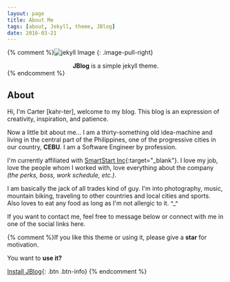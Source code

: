 ```yaml
---
layout: page
title: About Me
tags: [about, Jekyll, theme, JBlog]
date: 2016-03-21
---
```


{% comment %}![jekyll Image](http://dab1nmslvvntp.cloudfront.net/wp-content/uploads/2015/02/1424055625jekyll.png)
{: .image-pull-right}

<center><b>JBlog</b> is a simple jekyll theme.</center>{% endcomment %}

## About

Hi, I'm Carter [kahr-ter], welcome to my blog.  This blog is an expression of creativity, inspiration, and patience.

Now a little bit about me... I am a thirty-something old idea-machine and living in the central part of the Philippines, one of the progressive cities in our country, <b>CEBU</b>.  I am a Software Engineer by profession.

I'm currently affiliated with [SmartStart Inc](https://www.smartstart.us){:target="_blank"}.  I love my job, love the people whom I worked with, love everything about the company <em>(the perks, boss, work schedule, etc.)</em>.

I am basically the jack of all trades kind of guy.  I'm into photography, music, mountain biking, traveling to other countries and local cities and sports.  Also loves to eat any food as long as I'm not allergic to it. ^_^

If you want to contact me, feel free to message below or connect with me in one of the social links here.

{% comment %}If you like this theme or using it, please give a **star** for motivation.

You want to **use it?**      

[Install JBlog](https://github.com/alperenbozkurt/JBlog){: .btn .btn-info}
{% endcomment %}